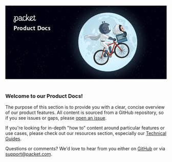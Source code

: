 ![enable backend transfer](/images/packet-product-docs.png)
&nbsp;
### Welcome to our Product Docs!
The purpose of this section is to provide you with a clear, concise overview of our product features. All content is sourced from a GitHub repository, so if you see issues or gaps, please [open an issue](https://github.com/packethost/docs/issues/new).

If you're looking for in-depth "how to" content around particular features or use cases, please check out our resources section, especially our [Technical Guides](https://www.packet.com/resources/guides).

Questions or comments? We'd love to hear from you either on [GitHub](https://github.com/packethost/docs) or via [support@packet.com](mailto:support@packet.com).
